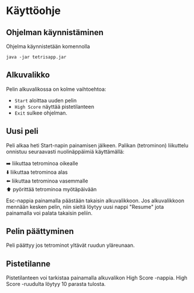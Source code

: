 # Käyttöohje

## Ohjelman käynnistäminen

Ohjelma käynnistetään komennolla

`java -jar tetrisapp.jar`

## Alkuvalikko

Pelin alkuvalikossa on kolme vaihtoehtoa:

- `Start` aloittaa uuden pelin
- `High Score` näyttää pistetilanteen
- `Exit` sulkee ohjelman.

## Uusi peli

Peli alkaa heti Start-napin painamisen jälkeen. Palikan (tetrominon) liikuttelu onnistuu seuraavasti nuolinäppäimiä käyttämällä:

:arrow_right: liikuttaa tetrominoa oikealle  
:arrow_down: liikuttaa tetrominoa alas  
:arrow_left: liikuttaa tetrominoa vasemmalle  
:arrow_up: pyörittää tetrominoa myötäpäivään

Esc-nappia painamalla päästään takaisin alkuvalikkoon. Jos alkuvalikkoon mennään kesken pelin, niin sieltä löytyy uusi nappi "Resume" jota painamalla voi palata takaisin peliin.

## Pelin päättyminen

Peli päättyy jos tetrominot yltävät ruudun yläreunaan.

## Pistetilanne

Pistetilanteen voi tarkistaa painamalla alkuvalikon High Score -nappia. High Score -ruudulta löytyy 10 parasta tulosta.
